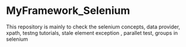 # MyFramework_Selenium
This repository is mainly to check the selenium concepts, data provider, xpath, testng tutorials, stale element exception , parallet test, groups in selenium
